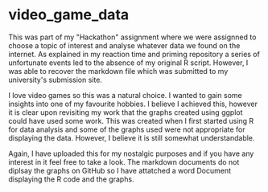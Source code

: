 # video_game_data
This was part of my "Hackathon" assignment where we were assignned to  choose a topic of interest and analyse whatever data we found on the internet. As explained in my reaction time and priming repository a series of unfortunate events led to the absence of my original R script. However, I was able to recover the markdown file which was submitted to my university's submission site. 

I love video games so this was a natural choice. I wanted to gain some insights into one of my favourite hobbies. I believe I achieved this, however it is clear upon revisiting my work that the graphs created using ggplot could have used some work. This was created when I first started using R for data analysis and some of the graphs used were not appropriate for displaying the data. However, I believe it is still somewhat understandable.

Again, I have uploaded this for my nostalgic purposes and if you have any interest in it feel free to take a look. The markdown documents do not diplsay the graphs on GitHub so I have attatched a word Document displaying the R code and the graphs. 
